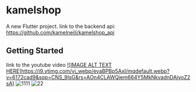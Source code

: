 # kamelshop

A new Flutter project.
link to the backend api:
https://github.com/kamelneili/kamelshop_api

## Getting Started

link to the youtube video [![IMAGE ALT TEXT HERE]https://i9.ytimg.com/vi_webp/evaBPBp5AxI/mqdefault.webp?v=6172cad9&sqp=CNS_9IsG&rs=AOn4CLAWQjem664Y5MkNkvadnDAjyoZ2sA)](https://www.youtube.com/watch?v=evaBPBp5AxI)
![1111](https://user-images.githubusercontent.com/14231362/141697712-c443764c-0621-4df7-ab02-fda9d4a0ac2f.jpg)
![22](https://user-images.githubusercontent.com/14231362/141697516-63407f70-5884-4073-9618-f6a8228ce721.jpg)
